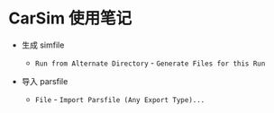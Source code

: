 # CarSim 使用笔记

- 生成 simfile
  - `Run from Alternate Directory` - `Generate Files for this Run`

- 导入 parsfile
  - `File` - `Import Parsfile (Any Export Type)...`
